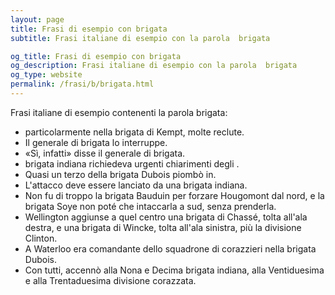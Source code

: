 ```yaml
---
layout: page
title: Frasi di esempio con brigata 
subtitle: Frasi italiane di esempio con la parola  brigata

og_title: Frasi di esempio con brigata 
og_description: Frasi italiane di esempio con la parola  brigata
og_type: website
permalink: /frasi/b/brigata.html
---
```


Frasi italiane di esempio contenenti la parola brigata:


- particolarmente nella brigata di Kempt, molte reclute.
- Il generale di brigata lo interruppe.
- «Sì, infatti» disse il generale di brigata.
- brigata indiana richiedeva urgenti chiarimenti degli .
- Quasi un terzo della brigata Dubois piombò in.
- L'attacco deve essere lanciato da una brigata indiana.
- Non fu di troppo la brigata Bauduin per forzare Hougomont dal nord, e la brigata Soye non poté che intaccarla a sud, senza prenderla.
- Wellington aggiunse a quel centro una brigata di Chassé, tolta all'ala destra, e una brigata di Wincke, tolta all'ala sinistra, più la divisione Clinton.
- A Waterloo era comandante dello squadrone di corazzieri nella brigata Dubois.
- Con tutti, accennò alla Nona e Decima brigata indiana, alla Ventiduesima e alla Trentaduesima divisione corazzata.
